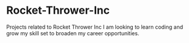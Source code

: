 # Rocket-Thrower-Inc
Projects related to Rocket Thrower Inc
I am looking to learn coding and grow my skill set to broaden my career opportunities.
